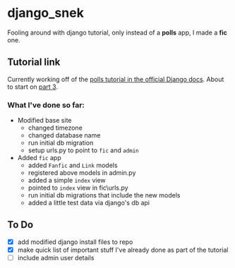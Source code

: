 # django_snek
Fooling around with django tutorial, only instead of a **polls** app, I made a **fic** one. 

## Tutorial link

Currently working off of the [polls tutorial in the official Django docs](https://docs.djangoproject.com/en/2.0/intro/tutorial01/). About to start on [part 3](https://docs.djangoproject.com/en/2.0/intro/tutorial03/).

### What I've done so far:
- Modified base site
  - changed timezone
  - changed database name
  - run initial db migration
  - setup urls.py to point to `fic` and `admin`
- Added `fic` app
  - added `Fanfic` and `Link` models
  - registered above models in admin.py
  - added a simple `index` view
  - pointed to `index` view in fic\urls.py
  - run initial db migrations that include the new models
  - added a little test data via django's db api

## To Do

- [x] add modified django install files to repo
- [x] make quick list of important stuff I've already done as part of the tutorial
- [ ] include admin user details
